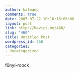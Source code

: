 ```yaml
---
author: kalmanp
comments: true
date: 2005-07-22 10:10:16+00:00
layout: post
link: http://kavics.me/460/
slug: '460'
title: Untitled Post
wordpress_id: 460
categories:
- Uncategorized
---
```


fűnyí-roock

